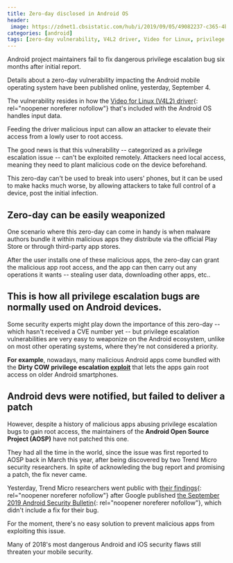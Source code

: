```yaml
---
title: Zero-day disclosed in Android OS
header:
 image: https://zdnet1.cbsistatic.com/hub/i/2019/09/05/49082237-c365-4baa-87ff-b2b6c0426452/1a6cf3bec7821fd176ee05d1e2b37be8/android-vulnerability.jpg
categories: [android]
tags: [zero-day vulnerability, V4L2 driver, Video for Linux, privilege escalation]
---
```

Android project maintainers fail to fix dangerous privilege escalation bug six months after initial report.

Details about a zero-day vulnerability impacting the Android mobile operating system have been published online, yesterday, September 4.

The vulnerability resides in how the [Video for Linux (V4L2) driver](https://www.linuxtv.org/downloads/legacy/video4linux/v4l2dwgNew.html){: rel="noopener noreferer nofollow"} that's included with the Android OS handles input data.

Feeding the driver malicious input can allow an attacker to elevate their access from a lowly user to root access.

The good news is that this vulnerability -- categorized as a privilege escalation issue -- can't be exploited remotely. Attackers need local access, meaning they need to plant malicious code on the device beforehand.

This zero-day can't be used to break into users' phones, but it can be used to make hacks much worse, by allowing attackers to take full control of a device, post the initial infection.

## Zero-day can be easily weaponized

One scenario where this zero-day can come in handy is when malware authors bundle it within malicious apps they distribute via the official Play Store or through third-party app stores.

After the user installs one of these malicious apps, the zero-day can grant the malicious app root access, and the app can then carry out any operations it wants -- stealing user data, downloading other apps, etc..

## This is how all privilege escalation bugs are normally used on Android devices.

Some security experts might play down the importance of this zero-day -- which hasn't received a CVE number yet -- but privilege escalation vulnerabilities are very easy to weaponize on the Android ecosystem, unlike on most other operating systems, where they're not considered a priority.

**For example**, nowadays, many malicious Android apps come bundled with the **Dirty COW privilege escalation [exploit](https://dirtycow.ninja)** that lets the apps gain root access on older Android smartphones.

## Android devs were notified, but failed to deliver a patch

However, despite a history of malicious apps abusing privilege escalation bugs to gain root access, the maintainers of the **Android Open Source Project (AOSP)** have not patched this one.

They had all the time in the world, since the issue was first reported to AOSP back in March this year, after being discovered by two Trend Micro security researchers. In spite of acknowleding the bug report and promising a patch, the fix never came.

Yesterday, Trend Micro researchers went public with [their findings](https://www.zerodayinitiative.com/advisories/ZDI-19-780/){: rel="noopener noreferer nofollow"} after Google published [the September 2019 Android Security Bulletin](https://source.android.com/security/bulletin/2019-09-01.html){: rel="noopener noreferer nofollow"}, which didn't include a fix for their bug.

For the moment, there's no easy solution to prevent malicious apps from exploiting this issue.

Many of 2018's most dangerous Android and iOS security flaws still threaten your mobile security.
